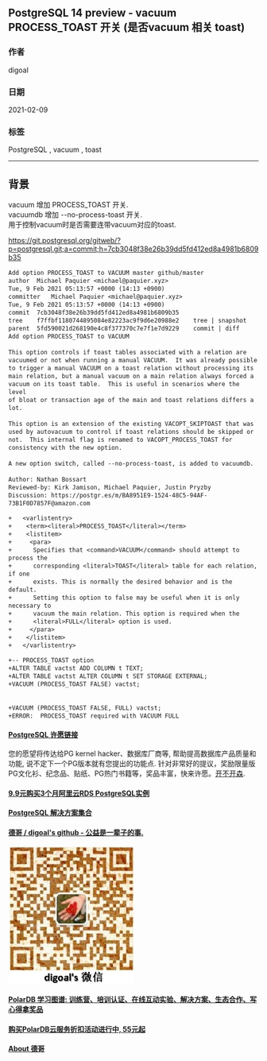 ## PostgreSQL 14 preview - vacuum PROCESS_TOAST 开关 (是否vacuum 相关 toast)  
        
### 作者        
digoal        
        
### 日期        
2021-02-09         
        
### 标签        
PostgreSQL , vacuum , toast         
        
----        
        
## 背景       
vacuum 增加 PROCESS_TOAST 开关.   
vacuumdb 增加 --no-process-toast 开关.   
用于控制vacuum时是否需要连带vacuum对应的toast.    
  
https://git.postgresql.org/gitweb/?p=postgresql.git;a=commit;h=7cb3048f38e26b39dd5fd412ed8a4981b6809b35  
  
```  
Add option PROCESS_TOAST to VACUUM master github/master  
author	Michael Paquier <michael@paquier.xyz>	  
Tue, 9 Feb 2021 05:13:57 +0000 (14:13 +0900)  
committer	Michael Paquier <michael@paquier.xyz>	  
Tue, 9 Feb 2021 05:13:57 +0000 (14:13 +0900)  
commit	7cb3048f38e26b39dd5fd412ed8a4981b6809b35  
tree	f7ffbf1180744895084e82223ac9f9d6e20988e2	tree | snapshot  
parent	5fd590021d268190e4c8f377370c7e7f1e7d9229	commit | diff  
Add option PROCESS_TOAST to VACUUM  
  
This option controls if toast tables associated with a relation are  
vacuumed or not when running a manual VACUUM.  It was already possible  
to trigger a manual VACUUM on a toast relation without processing its  
main relation, but a manual vacuum on a main relation always forced a  
vacuum on its toast table.  This is useful in scenarios where the level  
of bloat or transaction age of the main and toast relations differs a  
lot.  
  
This option is an extension of the existing VACOPT_SKIPTOAST that was  
used by autovacuum to control if toast relations should be skipped or  
not.  This internal flag is renamed to VACOPT_PROCESS_TOAST for  
consistency with the new option.  
  
A new option switch, called --no-process-toast, is added to vacuumdb.  
  
Author: Nathan Bossart  
Reviewed-by: Kirk Jamison, Michael Paquier, Justin Pryzby  
Discussion: https://postgr.es/m/BA8951E9-1524-48C5-94AF-73B1F0D7857F@amazon.com  
```  
  
```  
+   <varlistentry>  
+    <term><literal>PROCESS_TOAST</literal></term>  
+    <listitem>  
+     <para>  
+      Specifies that <command>VACUUM</command> should attempt to process the  
+      corresponding <literal>TOAST</literal> table for each relation, if one  
+      exists. This is normally the desired behavior and is the default.  
+      Setting this option to false may be useful when it is only necessary to  
+      vacuum the main relation. This option is required when the  
+      <literal>FULL</literal> option is used.  
+     </para>  
+    </listitem>  
+   </varlistentry>  
```  
  
```  
+-- PROCESS_TOAST option  
+ALTER TABLE vactst ADD COLUMN t TEXT;  
+ALTER TABLE vactst ALTER COLUMN t SET STORAGE EXTERNAL;  
+VACUUM (PROCESS_TOAST FALSE) vactst;  
  

+VACUUM (PROCESS_TOAST FALSE, FULL) vactst;  
+ERROR:  PROCESS_TOAST required with VACUUM FULL  
```  
  
  
#### [PostgreSQL 许愿链接](https://github.com/digoal/blog/issues/76 "269ac3d1c492e938c0191101c7238216")
您的愿望将传达给PG kernel hacker、数据库厂商等, 帮助提高数据库产品质量和功能, 说不定下一个PG版本就有您提出的功能点. 针对非常好的提议，奖励限量版PG文化衫、纪念品、贴纸、PG热门书籍等，奖品丰富，快来许愿。[开不开森](https://github.com/digoal/blog/issues/76 "269ac3d1c492e938c0191101c7238216").  
  
  
#### [9.9元购买3个月阿里云RDS PostgreSQL实例](https://www.aliyun.com/database/postgresqlactivity "57258f76c37864c6e6d23383d05714ea")
  
  
#### [PostgreSQL 解决方案集合](https://yq.aliyun.com/topic/118 "40cff096e9ed7122c512b35d8561d9c8")
  
  
#### [德哥 / digoal's github - 公益是一辈子的事.](https://github.com/digoal/blog/blob/master/README.md "22709685feb7cab07d30f30387f0a9ae")
  
  
![digoal's wechat](../pic/digoal_weixin.jpg "f7ad92eeba24523fd47a6e1a0e691b59")
  
  
#### [PolarDB 学习图谱: 训练营、培训认证、在线互动实验、解决方案、生态合作、写心得拿奖品](https://www.aliyun.com/database/openpolardb/activity "8642f60e04ed0c814bf9cb9677976bd4")
  
  
#### [购买PolarDB云服务折扣活动进行中, 55元起](https://www.aliyun.com/activity/new/polardb-yunparter?userCode=bsb3t4al "e0495c413bedacabb75ff1e880be465a")
  
  
#### [About 德哥](https://github.com/digoal/blog/blob/master/me/readme.md "a37735981e7704886ffd590565582dd0")
  
